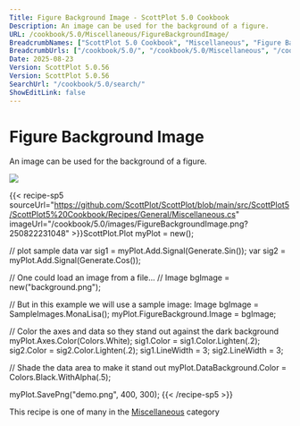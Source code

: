 ```yaml
---
Title: Figure Background Image - ScottPlot 5.0 Cookbook
Description: An image can be used for the background of a figure.
URL: /cookbook/5.0/Miscellaneous/FigureBackgroundImage/
BreadcrumbNames: ["ScottPlot 5.0 Cookbook", "Miscellaneous", "Figure Background Image"]
BreadcrumbUrls: ["/cookbook/5.0/", "/cookbook/5.0/Miscellaneous", "/cookbook/5.0/Miscellaneous/FigureBackgroundImage"]
Date: 2025-08-23
Version: ScottPlot 5.0.56
Version: ScottPlot 5.0.56
SearchUrl: "/cookbook/5.0/search/"
ShowEditLink: false
---
```



<div class='d-flex align-items-center mt-5'>
<h1 class='me-2 text-dark my-0 border-0'>Figure Background Image</h1>
</div>

An image can be used for the background of a figure.

[![](/cookbook/5.0/images/FigureBackgroundImage.png?250822231048)](/cookbook/5.0/images/FigureBackgroundImage.png?250822231048)

{{< recipe-sp5 sourceUrl="https://github.com/ScottPlot/ScottPlot/blob/main/src/ScottPlot5/ScottPlot5%20Cookbook/Recipes/General/Miscellaneous.cs" imageUrl="/cookbook/5.0/images/FigureBackgroundImage.png?250822231048" >}}ScottPlot.Plot myPlot = new();

// plot sample data
var sig1 = myPlot.Add.Signal(Generate.Sin());
var sig2 = myPlot.Add.Signal(Generate.Cos());

// One could load an image from a file...
// Image bgImage = new("background.png");

// But in this example we will use a sample image:
Image bgImage = SampleImages.MonaLisa();
myPlot.FigureBackground.Image = bgImage;

// Color the axes and data so they stand out against the dark background
myPlot.Axes.Color(Colors.White);
sig1.Color = sig1.Color.Lighten(.2);
sig2.Color = sig2.Color.Lighten(.2);
sig1.LineWidth = 3;
sig2.LineWidth = 3;

// Shade the data area to make it stand out
myPlot.DataBackground.Color = Colors.Black.WithAlpha(.5);

myPlot.SavePng("demo.png", 400, 300);
{{< /recipe-sp5 >}}

<div class='my-5 text-center'>This recipe is one of many in the <a href='/cookbook/5.0/Miscellaneous'>Miscellaneous</a> category</div>


